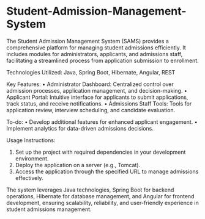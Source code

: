# Student-Admission-Management-System

The Student Admission Management System (SAMS) provides a comprehensive platform for managing student admissions efficiently. It includes modules for administrators, applicants, and admissions staff, facilitating a streamlined process from application submission to enrollment.

Technologies Utilized: Java, Spring Boot, Hibernate, Angular, REST

Key Features:
•	Administrator Dashboard: Centralized control over admission processes, application management, and decision-making.
•	Applicant Portal: Intuitive interface for applicants to submit applications, track status, and receive notifications.
•	Admissions Staff Tools: Tools for application review, interview scheduling, and candidate evaluation.

To-do:
•	Develop additional features for enhanced applicant engagement.
•	Implement analytics for data-driven admissions decisions.

Usage Instructions:
1.	Set up the project with required dependencies in your development environment.
2.	Deploy the application on a server (e.g., Tomcat).
3.	Access the application through the specified URL to manage admissions effectively.

The system leverages Java technologies, Spring Boot for backend operations, Hibernate for database management, and Angular for frontend development, ensuring scalability, reliability, and user-friendly experience in student admissions management.

